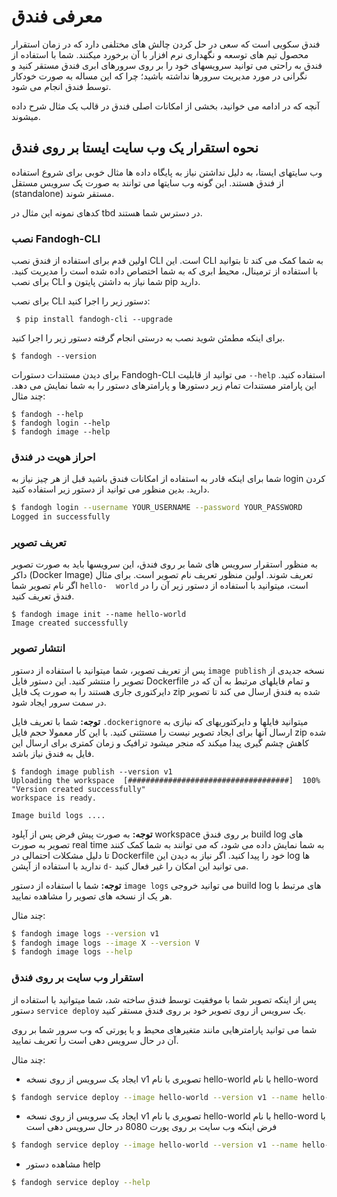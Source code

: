 #   معرفی فندق 

 فندق سکویی است که سعی در حل کردن چالش های مختلفی دارد که در زمان استقرار محصول تیم های توسعه و نگهداری نرم افزار با آن برخورد میکنند.
شما با استفاده از فندق به راحتی می توانید سرویسهای خود را بر روی سرورهای ابری فندق مستقر کنید و نگرانی در مورد مدیریت سرورها نداشته باشید؛ چرا که این مساله به صورت خودکار توسط فندق انجام می شود.

آنچه که در ادامه می خوانید، بخشی از امکانات اصلی فندق در قالب یک مثال شرح داده میشوند.

## نحوه استقرار یک وب سایت ایستا بر روی فندق 

وب سایتهای ایستا، به دلیل نداشتن نیاز به پایگاه داده ها مثال خوبی برای شروع استفاده از فندق هستند.
این گونه وب سایتها می توانند به صورت یک سرویس مستقل (standalone) مستقر شوند.

کدهای نمونه این مثال در tbd در دسترس شما هستند.

### نصب Fandogh-CLI

اولین قدم برای استفاده از فندق نصب CLI است. این CLI به شما کمک می کند تا بتوانید با استفاده از ترمینال، محیط ابری که به شما اختصاص داده شده است را مدیریت کنید.
برای نصب CLI شما نیاز به داشتن پایتون و pip دارید. 

برای نصب CLI دستور زیر را اجرا کنید:

```
 $ pip install fandogh-cli --upgrade
```

برای اینکه  مطمئن شوید نصب به درستی انجام گرفته دستور زیر را اجرا کنید.

```
$ fandogh --version
```
برای دیدن مستندات دستورات Fandogh-CLI می توانید از قابلیت ‍`--help` استفاده کنید. این پارامتر مستندات تمام زیر دستورها و پارامترهای دستور را به شما نمایش می دهد.
چند مثال:
```
$ fandogh --help
$ fandogh login --help
$ fandogh image --help
```


###  احراز هویت در فندق 

<!-- TODO: how to register -->

شما برای اینکه قادر به استفاده از امکانات فندق باشید قبل از هر چیز نیاز به login کردن دارید. 
بدین منظور می توانید از دستور زیر استفاده کنید. 
```bash
$ fandogh login --username YOUR_USERNAME --password YOUR_PASSWORD
Logged in successfully
```

### تعریف تصویر 

به منظور استقرار سرویس های شما بر روی فندق، این سرویسها باید به صورت تصویر داکر (Docker Image) تعریف شوند. اولین منظور تعریف نام تصویر است. برای مثال اگر نام تصویر شما `hello-  world` است، میتوانید با استفاده از دستور زیر آن را در فندق تعریف کنید.
```
$ fandogh image init --name hello-world
Image created successfully
```

### انتشار تصویر

 پس از تعریف تصویر، شما میتوانید با استفاده از دستور `image publish` نسخه جدیدی از تصویر را منتشر کنید. این دستور فایل Dockerfile و تمام فایلهای مرتبط به آن که در دایرکتوری جاری هستند را به صورت یک فایل zip شده به فندق ارسال می کند تا تصویر در سمت سرور ایجاد شود.

<b>توجه:</b> شما با تعریف فایل `.dockerignore` میتوانید فایلها و دایرکتوریهای که نیازی به ارسال آنها برای ایجاد تصویر نیست را مستثنی کنید. با این کار معمولا حجم فایل zip شده کاهش چشم گیری پیدا میکند که منجر میشود ترافیک و زمان کمتری برای ارسال این فایل به فندق نیاز باشد.


```
$ fandogh image publish --version v1
Uploading the workspace  [####################################]  100%
"Version created successfully"
workspace is ready.

Image build logs .... 
```
<b>توجه:</b>
به صورت پیش فرض پس از آپلود workspace بر روی فندق build log های تصویر به صورت real time  به شما نمایش داده می شود، که می توانند به شما کمک کنند تا دلیل مشکلات احتمالی در Dockerfile خود را پیدا کنید. اگر نیاز به دیدن این  log ها ندارید با استفاده از آپشن `d-` می توانید این امکان را غیر فعال کنید.

<b>توجه:</b> شما با استفاده از دستور ‍`image logs` می توانید  خروجی build log های مرتبط با هر  یک از نسخه های تصویر را مشاهده نمایید.

چند مثال:
```bash
$ fandogh image logs --version v1
$ fandogh image logs --image X --version V
$ fandogh image logs --help
```


### استقرار وب سایت بر روی فندق

پس از اینکه تصویر شما با موفقیت توسط فندق ساخته شد، شما میتوانید با استفاده از دستور `service deploy` یک سرویس از روی تصویر خود  بر روی فندق مستقر کنید. 

شما می توانید پارامترهایی مانند متغیرهای محیط و یا پورتی که وب سرور شما بر روی آن در حال سرویس دهی است را تعریف نمایید.

چند مثال:

* ایجاد یک سرویس از روی نسخه v1 تصویری با نام hello-world با نام hello-word
```bash
$ fandogh service deploy --image hello-world --version v1 --name hello-world
```
* ایجاد یک سرویس از روی نسخه v1 تصویری با نام hello-world با نام hello-word با فرض اینکه وب سایت بر روی پورت 8080 در حال سرویس دهی است
```bash
$ fandogh service deploy --image hello-world --version v1 --name hello-world --port 8080
```
* مشاهده دستور help
```bash
$ fandogh service deploy --help
```
